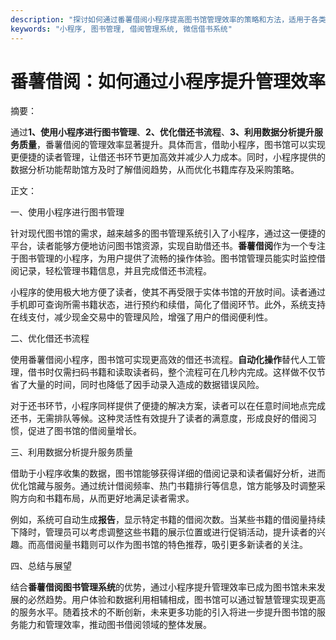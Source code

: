 ```yaml
---
description: "探讨如何通过番薯借阅小程序提高图书馆管理效率的策略和方法，适用于各类图书馆。"
keywords: "小程序, 图书管理, 借阅管理系统, 微信借书系统"
---
```

# 番薯借阅：如何通过小程序提升管理效率

摘要： 

通过**1、使用小程序进行图书管理**、**2、优化借还书流程**、**3、利用数据分析提升服务质量**，番薯借阅的管理效率显著提升。具体而言，借助小程序，图书馆可以实现更便捷的读者管理，让借还书环节更加高效并减少人力成本。同时，小程序提供的数据分析功能帮助馆方及时了解借阅趋势，从而优化书籍库存及采购策略。

正文：

一、使用小程序进行图书管理

针对现代图书馆的需求，越来越多的图书管理系统引入了小程序，通过这一便捷的平台，读者能够方便地访问图书馆资源，实现自助借还书。**番薯借阅**作为一个专注于图书管理的小程序，为用户提供了流畅的操作体验。图书馆管理员能实时监控借阅记录，轻松管理书籍信息，并且完成借还书流程。

小程序的使用极大地方便了读者，使其不再受限于实体书馆的开放时间。读者通过手机即可查询所需书籍状态，进行预约和续借，简化了借阅环节。此外，系统支持在线支付，减少现金交易中的管理风险，增强了用户的借阅便利性。

二、优化借还书流程

使用番薯借阅小程序，图书馆可实现更高效的借还书流程。**自动化操作**替代人工管理，借书时仅需扫码书籍和读取读者码，整个流程可在几秒内完成。这样做不仅节省了大量的时间，同时也降低了因手动录入造成的数据错误风险。

对于还书环节，小程序同样提供了便捷的解决方案，读者可以在任意时间地点完成还书，无需排队等候。这种灵活性有效提升了读者的满意度，形成良好的借阅习惯，促进了图书馆的借阅量增长。

三、利用数据分析提升服务质量

借助于小程序收集的数据，图书馆能够获得详细的借阅记录和读者偏好分析，进而优化馆藏与服务。通过统计借阅频率、热门书籍排行等信息，馆方能够及时调整采购方向和书籍布局，从而更好地满足读者需求。

例如，系统可自动生成**报告**，显示特定书籍的借阅次数。当某些书籍的借阅量持续下降时，管理员可以考虑调整这些书籍的展示位置或进行促销活动，提升读者的兴趣。而高借阅量书籍则可以作为图书馆的特色推荐，吸引更多新读者的关注。

四、总结与展望

结合**番薯借阅图书管理系统**的优势，通过小程序提升管理效率已成为图书馆未来发展的必然趋势。用户体验和数据利用相辅相成，图书馆可以通过智慧管理实现更高的服务水平。随着技术的不断创新，未来更多功能的引入将进一步提升图书馆的服务能力和管理效率，推动图书借阅领域的整体发展。
